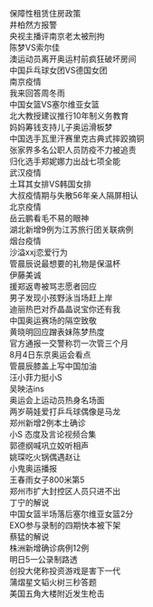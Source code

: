 保障性租赁住房政策  
井柏然方报警  
央视主播评南京老太被刑拘  
陈梦VS索尔佳  
澳运动员离开奥运村前疯狂破坏房间  
中国乒乓球女团VS德国女团  
南京疫情  
我来回答周冬雨  
中国女篮VS塞尔维亚女篮  
北大教授建议推行10年制义务教育  
妈妈筹钱支持儿子奥运滑板梦  
中国选手瓦里汗赛里克古典式摔跤摘铜  
张家界多名公职人员防疫不力被追责  
归化选手郑妮娜力出战七项全能  
武汉疫情  
土耳其女排VS韩国女排  
大叔疫情期与失散56年亲人隔屏相认  
北京疫情  
岳云鹏看毛不易的眼神  
湖北新增9例为江苏旅行团关联病例  
烟台疫情  
沙溢xxj恋爱行为  
管晨辰说最想要的礼物是保温杯  
伊藤美诚  
援郑返粤被骂志愿者回应  
男子发现小孩野泳当场赶上岸  
迪丽热巴对乔晶晶说宝你还有我  
中国奥运赛场的隔空致敬  
黄晓明回应蹭表妹陈梦热度  
官方通报一交警称罚一次管三个月  
8月4日东京奥运会看点  
管晨辰膝盖上写中国加油  
汪小菲力挺小S  
吴映洁ins  
奥运会上运动员热身名场面  
两岁萌娃爱打乒乓球偶像是马龙  
郑州新增2例本土确诊  
小S 态度及言论视频合集  
郭德纲喊巩立姣听相声  
姚琛吃火锅偶遇赵让  
小鬼奥运播报  
王春雨女子800米第5  
郑州市扩大封控区人员只进不出  
丁宁的解说  
中国女篮半场落后塞尔维亚女篮2分  
EXO参与录制的四期快本被下架  
蔡猛的解说  
株洲新增确诊病例12例  
明日5一公录制路透  
创投大佬称投资游戏是害下一代  
蒲熠星文韬火树三秒答题  
美国五角大楼附近发生枪击  
